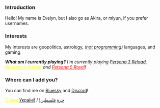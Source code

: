 ### Introduction
Hello! My name is Evelyn, but I also go as Akìra, or miyun, if you prefer usernames.

### Interests
My interests are geopolitics, astrology, *[(not programming)](https://github.com/theletterf/english-lang)* languages, and gaming.

***What am I currently playing?***
*I'm currently playing [Persona 3 Reload](https://persona.atlus.com/p3r/), <a href="https://persona.atlus.com/p4g/" style="color: yellow;">Persona 4 Golden</a> and <a href="https://persona.atlus.com/p5r/" style="color: red;">Persona 5 Royal</a>!*

### Where can I add you?
You can find me on [Bluesky](https://bsky.app/profile/arukamiyun.github.io) and [Discord](https://discord.com/users/1230555039475568640)!

<a href="https://u24.gov.ua/" style="color: yellow;">Слава</a> [Україні!](https://www.consilium.europa.eu/en/policies/enlargement/ukraine) / <a href="https://crisisrelief.un.org/opt-crisis" style="red: red;">!حرة</a> <a href="https://arab.org" style="green: red;">فلسطين</a>
